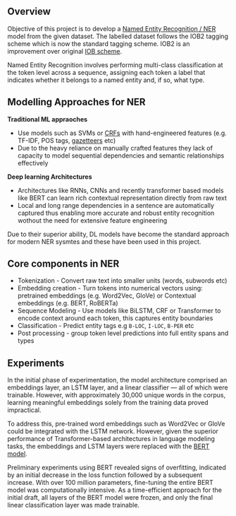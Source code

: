## Overview

Objective of this project is to develop a [Named Entity Recognition / NER](https://en.wikipedia.org/wiki/Named-entity_recognition) model from the given dataset. The labelled dataset follows the IOB2 tagging scheme which is now the standard tagging scheme. IOB2 is an improvement over original [IOB scheme](https://en.wikipedia.org/wiki/Inside%E2%80%93outside%E2%80%93beginning_(tagging)).

Named Entity Recognition involves performing multi-class classification at the token level across a sequence, assigning each token a label that indicates whether it belongs to a named entity and, if so, what type.

## Modelling Approaches for NER

**Traditional ML appraoches**

- Use models such as SVMs or [CRFs](https://en.wikipedia.org/wiki/Conditional_random_field) with hand-engineered features (e.g. TF-IDF, POS tags, [gazetteers](https://en.wikipedia.org/wiki/Gazetteer) etc)
- Due to the heavy reliance on manually crafted features they lack of capacity to model sequential dependencies and semantic relationships effectively

**Deep learning Architectures**
 - Architectures like RNNs, CNNs and recently transformer based models like BERT can learn rich contextual representation directly from raw text
 - Local and long range dependencies in a sentence are automatically captured thus enabling more accurate and robust entity recognition wothout the need for extensive feature engineering

Due to their superior ability, DL models have become the standard approach for modern NER sysmtes and these have been used in this project. 

## Core components in NER

- Tokenization - Convert raw text into smaller units (words, subwords etc)
- Embedding creation - Turn tokens into numerical vectors using: pretrained embeddings (e.g. Word2Vec, GloVe) or Contextual embeddings (e.g. BERT, RoBERTa)
- Sequence Modeling - Use models like BiLSTM, CRF or Transformer to encode context around each token, this captures entity boundaries
- Classification - Predict entity tags e.g `B-LOC`, `I-LOC`, `B-PER` etc
- Post processing - group token level predictions into full entity spans and types

## Experiments

In the initial phase of experimentation, the model architecture comprised an embeddings layer, an LSTM layer, and a linear classifier — all of which were trainable. However, with approximately 30,000 unique words in the corpus, learning meaningful embeddings solely from the training data proved impractical.

To address this, pre-trained word embeddings such as Word2Vec or GloVe could be integrated with the LSTM network. However, given the superior performance of Transformer-based architectures in language modeling tasks, the embeddings and LSTM layers were replaced with the [BERT model](https://huggingface.co/google-bert/bert-base-cased).

Preliminary experiments using BERT revealed signs of overfitting, indicated by an initial decrease in the loss function followed by a subsequent increase. With over 100 million parameters, fine-tuning the entire BERT model was computationally intensive. As a time-efficient approach for the initial draft, all layers of the BERT model were frozen, and only the final linear classification layer was made trainable.